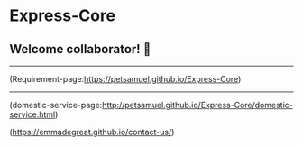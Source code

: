 # Express-Core
## Welcome collaborator! 👋 


<hr>

(Requirement-page:https://petsamuel.github.io/Express-Core) <hr>

(domestic-service-page:http://petsamuel.github.io/Express-Core/domestic-service.html)

(https://emmadegreat.github.io/contact-us/)

